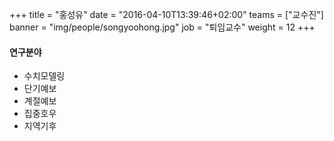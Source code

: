 +++
title = "홍성유"
date = "2016-04-10T13:39:46+02:00"
teams = ["교수진"]
banner = "img/people/songyoohong.jpg"
job = "퇴임교수"
weight = 12
+++

#### 연구분야
+ 수치모델링
+ 단기예보
+ 계절예보
+ 집중호우
+ 지역기후

